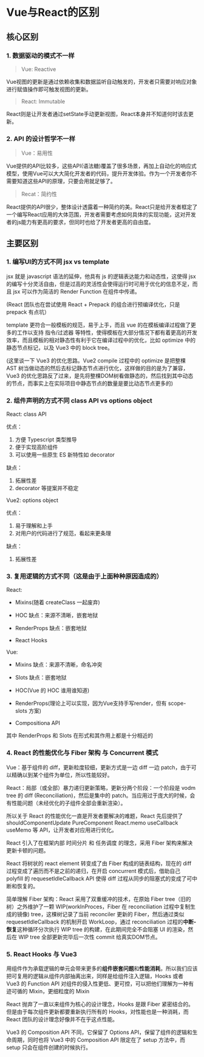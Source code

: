 # Vue与React的区别

## 核心区别

### 1. 数据驱动的模式不一样

>Vue: Reactive

Vue视图的更新是通过依赖收集和数据监听自动触发的，开发者只需要对响应对象进行赋值操作即可触发视图的更新。

>React: Immutable

React则是让开发者通过setState手动更新视图，React本身并不知道何时该去更新。

### 2. API 的设计哲学不一样

>Vue：易用性

Vue提供的API比较多，这些API(语法糖)覆盖了很多场景，再加上自动化的响应式模型，使用Vue可以大大简化开发者的代码，提升开发体验。作为一个开发者你不需要知道这些API的原理，只要会用就足够了。

>Recat：简约性

React提供的API很少，整体设计透露着一种简约的美。React只是给开发者框定了一个编写React应用的大体范围，开发者需要考虑如何具体的实现功能，这对开发者的js能力有更高的要求，但同时也给了开发者更高的自由度。

## 主要区别

### 1. 编写UI的方式不同 jsx vs template

jsx 就是 javascript 语法的延伸，他具有 js 的逻辑表达能力和动态性，这使得 jsx 的编写十分灵活自由，但是过高的灵活性会使得运行时可用于优化的信息不足，而且 jsx 可以作为简洁的 Render Function 在组件中传递。

(React 团队也在尝试使用 React + Prepack 的组合进行预编译优化，只是 prepack 有点坑）

template 更符合一般模板的规范，易于上手，而且 vue 的在模板编译过程做了更多的工作以支持 指令/过滤器 等特性，使得模板在大部分情况下都有着更高的开发效率，而且模板的相对静态性有利于它在编译过程中的优化，比如 optimize 中的静态节点标记，以及 Vue3 中的 block tree。

(这里谈一下 Vue3 的优化思路。Vue2 compile 过程中的 optimize 是把整棵 AST 树当做动态的然后去标记静态节点进行优化，这样做的目的是为了兼容，Vue3 的优化思路反了过来，是先将整棵DOM树看做静态的，然后找到其中动态的节点，而事实上在实际项目中静态节点的数量是要比动态节点更多的)

### 2. 组件声明的方式不同 class API vs options object

React: class API

优点：
1. 方便 Typescript 类型推导 
2. 便于实现高阶组件 
3. 可以使用一些原生 ES 新特性如 decorator

缺点：
1. 拓展性差 
2. decorator 等提案并不稳定 

Vue2: options object

优点：
1. 易于理解和上手 
2. 对用户的代码进行了规范，看起来更条理 

缺点：
1. 拓展性差

### 3. 复用逻辑的方式不同（这是由于上面种种原因造成的）

React: 
- Mixins(随着 createClass 一起废弃)
- HOC 缺点：来源不清晰，嵌套地狱
- RenderProps 缺点：嵌套地狱

- React Hooks

Vue:
- Mixins 缺点：来源不清晰，命名冲突
- Slots 缺点：嵌套地狱
- HOC(Vue 的 HOC 谁用谁知道)
- RenderProps(理论上可以实现，因为Vue支持手写render，但有 scope-slots 方案)

- Compositiona API

其中 RenderProps 和 Slots 在形式和其作用上都是十分相近的

### 4. React 的性能优化与 Fiber 架构 与 Concurrent 模式

Vue：基于组件的 diff，更新粒度较细，更新方式是一边 diff 一边 patch，由于可以精确以到某个组件为单位，所以性能较好。

React：局部（或全部）暴力递归更新策略，更新分两个阶段：一个阶段是 vodm tree 的 diff (Reconciliation)，然后是集中的 patch。当应用过于庞大的时候，会有性能问题（未经优化的子组件全部会重新渲染）。

所以关于 React 的性能优化一直是开发者要解决的难题，React 先后提供了 shouldComponentUpdate PureComponent React.memo useCallback useMemo 等 API，让开发者对应用进行优化。

React 引入了在框架内部 时间分片 和 任务调度 的理念，采用 Fiber 架构来解决更新卡顿的问题。

React 将树状的 react element 转变成了由 Fiber 构成的链表结构，现在的 diff 过程变成了遍历而不是之前的递归，在开启 concurrent 模式后，借助自己 polyfill 的 requesetIdleCallback API 使得 diff 过程从同步的阻塞式的变成了可中断和恢复的。

简单理解 Fiber 架构：React 采用了双重缓冲的技术，在原始 Fiber tree（旧的树）之外维护了一颗 WIP(workInProces，Fiber 在 reconciliation 过程中复制生成的镜像) tree，这棵树记录了当前 reconciler 更新的 Fiber，然后通过类似 requesetIdleCallback 的机制开启 WorkLoop，通过 reconciliation 过程的**中断-恢复**这种循环分次执行 WIP tree 的构建，在此期间完全不会阻塞 UI 的渲染，然后在 WIP tree 全部更新完毕后一次性 commit 给真实DOM节点。

### 5. React Hooks 与 Vue3

用组件作为承载逻辑的单元会带来更多的**组件嵌套问题**和**性能消耗**，所以我们应该把可复用的逻辑从组件内部抽离出来，同样是给组件注入逻辑，Hooks 或者 Vue3 的 Function API 对组件的侵入性更低、更可控，可以把他们理解为一种有迹可循的 Mixin，更细粒度的 Mixin

React 抛弃了一直以来组件为核心的设计理念，Hooks 是跟 Fiber 紧密结合的。但是由于每次组件更新都要重新执行所有的 Hooks，对性能也是一种消耗，而 React 团队的设计理念好像并不在乎这点性能。

Vue3 的 Composition API 不同，它保留了 Options API，保留了组件的逻辑和生命周期，同时也将 Vue3 中的 Composition API 限定在了 setup 方法中，而 setup 只会在组件创建的时候执行。